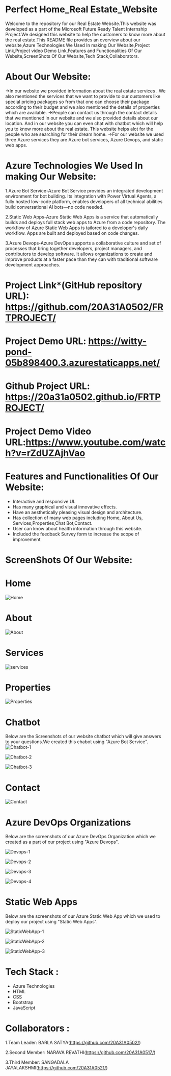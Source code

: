 # Perfect Home_Real Estate_Website
Welcome to the repository for our Real Estate Website.This website was developed as a part of the Microsoft Future Ready Talent Internship Project.We designed this website to help the customers to know more about the real estate.This README file provides an overview about our website,Azure Technologies We Used In making Our Website,Project Link,Project video Demo Link,Features and Functionalities Of Our Website,ScreenShots Of Our Website,Tech Stack,Collaborators.


# About Our Website:
->In our website we provided information about the real estate services . We also mentioned the services that we want to  provide to our customers like special pricing packages so from that  one can choose their package according to their budget and we also mentioned the details of properties which are available.
->People can contact us through the contact details that we mentioned in our website and we also provided details about our location. And in our website you can even chat with chatbot which will help you to know more about the real estate. This website helps alot for the people who are searching for their dream home.
->For our website we used three Azure services they are  Azure bot services, Azure Devops, and static web apps.

# Azure Technologies We Used In making Our Website:
1.Azure Bot Service-Azure Bot Service provides an integrated development environment for bot building. Its integration with Power Virtual Agents, a fully hosted low-code platform, enables developers of all technical abilities build conversational AI bots—no code needed.

2.Static Web Apps-Azure Static Web Apps is a service that automatically builds and deploys full stack web apps to Azure from a code repository. The workflow of Azure Static Web Apps is tailored to a developer's daily workflow. Apps are built and deployed based on code changes.

3.Azure Devops-Azure DevOps supports a collaborative culture and set of processes that bring together developers, project managers, and contributors to develop software. It allows organizations to create and improve products at a faster pace than they can with traditional software development approaches.

# Project Link*(GitHub repository URL): https://github.com/20A31A0502/FRTPROJECT/
# Project Demo URL: https://witty-pond-05b898400.3.azurestaticapps.net/
# Github Project URL: https://20a31a0502.github.io/FRTPROJECT/
# Project Demo Video URL:https://www.youtube.com/watch?v=rZdUZAjhVao

# Features and Functionalities Of Our Website:
- Interactive and responsive UI.
- Has many graphical and visual innovative effects.
- Have an aesthetically pleasing visual design and architecture.
- Has collection of many web pages including Home, About Us, Services,Properties,Chat Bot,Contact.
- User can know about health information through this website.
- Included the feedback Survey form to increase the scope of improvement 

# ScreenShots Of Our Website:

# Home
![Home](https://github.com/20A31A0502/FRTPROJECT/assets/109936464/1cac3429-35e0-42db-a0ff-d08f90f2c440)

# About
![About](https://github.com/20A31A0502/FRTPROJECT/assets/109936464/b6043c62-1e62-4dd9-952e-39d0402a73ed)


# Services
![services](https://github.com/20A31A0502/FRTPROJECT/assets/109936464/65b0375a-093c-4360-a891-f036cc487960)


# Properties
![Properties](https://github.com/20A31A0502/FRTPROJECT/assets/109936464/817878ce-fd78-4c73-9400-7a395b499dec)


# Chatbot
Below are the Screenshots of our website chatbot which will give answers to your questions.We created this chabot using "Azure Bot Service".
![Chatbot-1](https://github.com/20A31A0502/FRTPROJECT/assets/109936464/fd681d3e-21b6-4de1-a6bb-b37a36bf5aac)

![Chatbot-2](https://github.com/20A31A0502/FRTPROJECT/assets/109936464/c6aaac4f-9d21-4713-af83-6f757ea2a953)

![Chatbot-3](https://github.com/20A31A0502/FRTPROJECT/assets/109936464/0245a391-4c9c-4b48-b93c-414cbc03be9d)

# Contact

![Contact](https://github.com/20A31A0502/FRTPROJECT/assets/109936464/5223d352-4c37-4410-bf65-1fd2c096141f)

# Azure DevOps Organizations
Below are the screenshots of our Azure DevOps Organization which we created as a part of our project using "Azure Devops".

![Devops-1](https://github.com/20A31A0502/FRTPROJECT/assets/109936464/d2597e9e-eada-4db1-a1d4-610bf9ce06bb)

![Devops-2](https://github.com/20A31A0502/FRTPROJECT/assets/109936464/f0181e8e-16eb-479b-ae2b-1d58c3cb496d)

![Devops-3](https://github.com/20A31A0502/FRTPROJECT/assets/109936464/82dbb77b-7e53-4077-bb43-5bb66dae0951)

![Devops-4](https://github.com/20A31A0502/FRTPROJECT/assets/109936464/eba1c9e7-4aeb-48a6-8548-9db2df2ef4a2)


# Static Web Apps
Below are the screenshots of our Azure Static Web App which we used to deploy our project using "Static Web Apps".

![StaticWebApp-1](https://github.com/20A31A0502/FRTPROJECT/assets/109936464/2a9e4d7e-690a-42e3-9735-d290c7a48340)

![StaticWebApp-2](https://github.com/20A31A0502/FRTPROJECT/assets/109936464/60306346-7ef8-4a25-918b-b8dc3392d9f3)

![StaticWebApp-3](https://github.com/20A31A0502/FRTPROJECT/assets/109936464/7093e948-a24a-4580-9c8c-e69652975d65)


# Tech Stack :
- Azure Technologies
- HTML
- CSS
- Bootstrap
- JavaScript

# Collaborators :

1.Team Leader:
BARLA SATYA(https://github.com/20A31A0502/)

2.Second Member:
NARAVA REVATHI(https://github.com/20A31A0517/)

3.Third Member:
SANGADALA JAYALAKSHMI(https://github.com/20A31A0521/)
